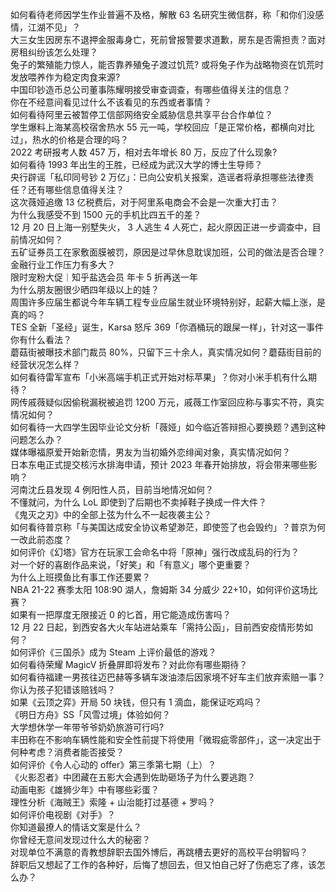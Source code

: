 如何看待老师因学生作业普遍不及格，解散 63 名研究生微信群，称「和你们没感情，江湖不见」？  
大三女生因房东不退押金服毒身亡，死前曾报警要求道歉，房东是否需担责？面对房租纠纷该怎么处理？  
兔子的繁殖能力惊人，能否靠养殖兔子渡过饥荒? 或将兔子作为战略物资在饥荒时发放喂养作为稳定肉食来源?  
中国印钞造币总公司董事陈耀明接受审查调查，有哪些值得关注的信息？  
你在不经意间看见过什么不该看见的东西或者事情？  
如何看待阿里云被暂停工信部网络安全威胁信息共享平台合作单位？  
学生爆料上海某高校宿舍热水 55 元一吨，学校回应「是正常价格，都横向对比过」，热水的价格是合理的吗？  
2022 考研报考人数 457 万，相对去年增长 80 万，反应了什么现象?  
如何看待 1993 年出生的王胜，已经成为武汉大学的博士生导师？  
央行辟谣「私印同号钞 2 万亿」：已向公安机关报案，造谣者将承担哪些法律责任？还有哪些信息值得关注？  
这次薇娅追缴 13 亿税费后，对于阿里系电商会不会是一次重大打击？  
为什么我感受不到 1500 元的手机比四五千的差？  
12 月 20 日上海一别墅失火， 3 人逃生 4 人死亡，起火原因正进一步调查中，目前情况如何？  
五矿证券员工在家敷面膜被罚，原因是过早休息耽误加班，公司的做法是否合理？金融行业工作压力有多大？  
限时宠粉大促｜知乎盐选会员 年卡 5 折再送一年  
为什么朋友圈很少晒四年级以上的娃？  
周围许多应届生都说今年车辆工程专业应届生就业环境特别好，起薪大幅上涨，是真的吗？  
TES 全新「圣经」诞生，Karsa 怒斥 369「你酒桶玩的跟屎一样」，针对这一事件你有什么看法？  
蘑菇街被曝技术部门裁员 80%，只留下三十余人，真实情况如何？蘑菇街目前的经营状况怎么样？  
如何看待雷军宣布「小米高端手机正式开始对标苹果」？你对小米手机有什么期待？  
网传戚薇疑似因偷税漏税被追罚 1200 万元，戚薇工作室回应称与事实不符，真实情况如何？  
如何看待一大四学生因毕业论文分析「薇娅」如今临近答辩担心要换题？遇到这种问题怎么办？  
媒体曝福原爱开始新恋情，男友为当初婚外恋绯闻对象，真实情况如何？  
日本东电正式提交核污水排海申请，预计 2023 年春开始排放，将会带来哪些影响？  
河南沈丘县发现 4 例阳性人员，目前当地情况如何？  
不懂就问，为什么 LoL 即使到了后期也不卖掉鞋子换成一件大件？  
《鬼灭之刃》中的全部上弦为什么不一起夜袭主公？  
如何看待普京称「与美国达成安全协议希望渺茫，即使签了也会毁约」？普京为何一改此前态度？  
如何评价《幻塔》官方在玩家工会命名中将「原神」强行改成乱码的行为？  
对一个好的喜剧作品来说，「好笑」和「有意义」哪个更重要？  
为什么上班摸鱼比有事工作还要累？  
NBA 21-22 赛季太阳 108:90 湖人，詹姆斯 34 分威少 22+10，如何评价这场比赛？  
如果有一把厚度无限接近 0 的匕首，用它能造成伤害吗？  
12 月 22 日起，到西安各大火车站进站乘车「需持公函」，目前西安疫情形势如何？  
如何评价《三国杀》成为 Steam 上评价最低的游戏？  
如何看待荣耀 MagicV 折叠屏即将发布？对此你有哪些期待？  
如何看待福建一男孩往迈巴赫等多辆车泼油漆后因家境不好车主们放弃索赔一事？你认为孩子犯错该赔钱吗？  
如果《云顶之弈》开局 50 块钱，但只有 1 滴血，能保证吃鸡吗？  
《明日方舟》SS「风雪过境」体验如何？  
大学想休学一年带爷爷奶奶旅游可行吗?  
丰田称在不影响车辆性能和安全性前提下将使用「微瑕疵零部件」，这一决定出于何种考虑？消费者能否接受？  
如何评价《令人心动的 offer》第三季第七期（上）？  
《火影忍者》中团藏在五影大会遇到佐助砸场子为什么要逃跑？  
动画电影《雄狮少年》中有哪些彩蛋？  
理性分析《海贼王》索隆 + 山治能打过基德 + 罗吗？  
如何评价电视剧《对手》？  
你知道最撩人的情话文案是什么？  
你曾经无意间发现过什么大的秘密？  
对现单位不满意的青教想辞职去国外博后，再跳槽去更好的高校平台明智吗？  
辞职后又想起了工作的各种好，后悔了想回去，但又怕自己好了伤疤忘了疼，该怎么办？  

